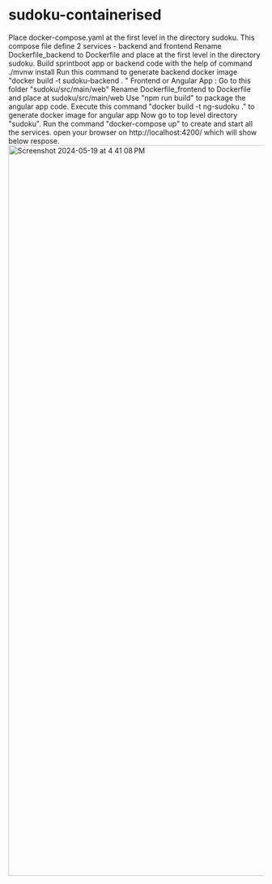 # sudoku-containerised
Place docker-compose.yaml at the first level in the directory sudoku. This compose file define 2 services - backend and frontend
Rename Dockerfile_backend to Dockerfile and place at the first level in the directory sudoku.
Build sprintboot app or backend code with the help of command ./mvnw install
Run this command to generate backend docker image "docker build -t sudoku-backend . "
Frontend or Angular App : Go to this folder "sudoku/src/main/web"
Rename Dockerfile_frontend to Dockerfile and place at sudoku/src/main/web
Use "npm run build" to package the angular app code.
Execute this command "docker build -t ng-sudoku ." to generate docker image for angular app
Now go to top level directory "sudoku". 
Run the command "docker-compose up" to create and start all the services.
open your browser on http://localhost:4200/ which will show below respose.
<img width="1440" alt="Screenshot 2024-05-19 at 4 41 08 PM" src="https://github.com/nileshsanap123/sudoku-containerised/assets/157675983/608f4d4b-8b9e-4ddc-952c-682e7013ac7e">
